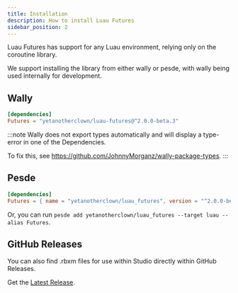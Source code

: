 ```yaml
---
title: Installation
description: How to install Luau Futures
sidebar_position: 2
---
```


Luau Futures has support for any Luau environment, relying only
on the coroutine library.

We support installing the library from either wally or pesde, with wally
being used internally for development.

## Wally

```toml
[dependencies]
Futures = "yetanotherclown/luau-futures@^2.0.0-beta.3"
```

:::note
Wally does not export types automatically and will display a type-error in one of the Dependencies.

To fix this, see https://github.com/JohnnyMorganz/wally-package-types.
:::

## Pesde

```toml
[dependencies]
Futures = { name = "yetanotherclown/luau_futures", version = "^2.0.0-beta.3", target = "luau" }
```

Or, you can run `pesde add yetanotherclown/luau_futures --target luau --alias Futures`.

## GitHub Releases

You can also find .rbxm files for use within Studio directly
within GitHub Releases.

Get the [Latest Release](https://github.com/YetAnotherClown/luau-futures/releases/latest).